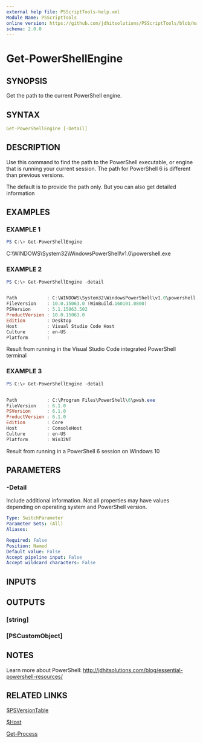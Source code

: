```yaml
---
external help file: PSScriptTools-help.xml
Module Name: PSScriptTools
online version: https://github.com/jdhitsolutions/PSScriptTools/blob/master/docs/Get-PowerShellEngine.md
schema: 2.0.0
---
```


# Get-PowerShellEngine

## SYNOPSIS

Get the path to the current PowerShell engine.

## SYNTAX

```yaml
Get-PowerShellEngine [-Detail]
```

## DESCRIPTION

Use this command to find the path to the PowerShell executable, or engine that is running your current session. The path for PowerShell 6 is different than previous versions.

The default is to provide the path only. But you can also get detailed information

## EXAMPLES

### EXAMPLE 1

```powershell
PS C:\> Get-PowerShellEngine
```

C:\WINDOWS\System32\WindowsPowerShell\v1.0\powershell.exe

### EXAMPLE 2

```powershell
PS C:\> Get-PowerShellEngine -detail


Path           : C:\WINDOWS\System32\WindowsPowerShell\v1.0\powershell.exe
FileVersion    : 10.0.15063.0 (WinBuild.160101.0800)
PSVersion      : 5.1.15063.502
ProductVersion : 10.0.15063.0
Edition        : Desktop
Host           : Visual Studio Code Host
Culture        : en-US
Platform       :
```

Result from running in the Visual Studio Code integrated PowerShell terminal

### EXAMPLE 3

```powershell
PS C:\> Get-PowerShellEngine -detail


Path           : C:\Program Files\PowerShell\6\pwsh.exe
FileVersion    : 6.1.0
PSVersion      : 6.1.0
ProductVersion : 6.1.0
Edition        : Core
Host           : ConsoleHost
Culture        : en-US
Platform       : Win32NT
```

Result from running in a PowerShell 6 session on Windows 10

## PARAMETERS

### -Detail

Include additional information. Not all properties may have values depending on operating system and PowerShell version.

```yaml
Type: SwitchParameter
Parameter Sets: (All)
Aliases:

Required: False
Position: Named
Default value: False
Accept pipeline input: False
Accept wildcard characters: False
```

## INPUTS

## OUTPUTS

### [string]

### [PSCustomObject]

## NOTES

Learn more about PowerShell: http://jdhitsolutions.com/blog/essential-powershell-resources/

## RELATED LINKS

[$PSVersionTable]()

[$Host]()

[Get-Process]()
